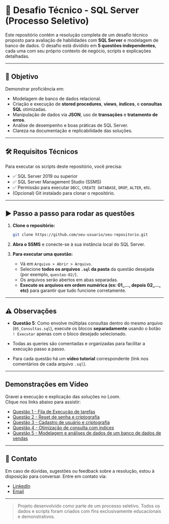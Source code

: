 # 💼 Desafio Técnico - SQL Server (Processo Seletivo)

Este repositório contém a resolução completa de um desafio técnico proposto para avaliação de habilidades com **SQL Server** e modelagem de banco de dados. O desafio está dividido em **5 questões independentes**, cada uma com seu próprio contexto de negócio, scripts e explicações detalhadas.

---

## 🧠 Objetivo

Demonstrar proficiência em:

- Modelagem de banco de dados relacional.
- Criação e execução de **stored procedures**, **views**, **índices**, e **consultas SQL** otimizadas.
- Manipulação de dados via **JSON**, uso de **transações** e **tratamento de erros**.
- Análise de desempenho e boas práticas de SQL Server.
- Clareza na documentação e replicabilidade das soluções.

---

## 🛠️ Requisitos Técnicos

Para executar os scripts deste repositório, você precisa:

- ✅ SQL Server 2019 ou superior
- ✅ SQL Server Management Studio (SSMS)  
- ✅ Permissão para executar `DBCC`, `CREATE DATABASE`, `DROP`, `ALTER`, etc.
- (Opcional) Git instalado para clonar o repositório.

---

## ▶️ Passo a passo para rodar as questões

1. **Clone o repositório:**

   ```bash
   git clone https://github.com/seu-usuario/seu-repositorio.git
   ```

2. **Abra o SSMS** e conecte-se à sua instância local do SQL Server.

3. **Para executar uma questão:**

   - Vá em `Arquivo > Abrir > Arquivo`.
   - Selecione **todos os arquivos `.sql` da pasta** da questão desejada (por exemplo, `questao-02/`).
   - Os arquivos serão abertos em abas separadas.
   - **Execute os arquivos em ordem numérica (ex: 01_..., depois 02_..., etc)** para garantir que tudo funcione corretamente.

---

## ⚠️ Observações

- **Questão 5**: Como envolve múltiplas consultas dentro do mesmo arquivo (`05_Consultas.sql`), execute os blocos **separadamente** usando o botão `! Executar` apenas com o bloco desejado selecionado.

- Todas as queries são comentadas e organizadas para facilitar a execução passo a passo.

- Para cada questão há um **vídeo tutorial** correspondente (link nos comentários de cada arquivo `.sql`).

---

## Demonstrações em Vídeo

Gravei a execução e explicação das soluções no Loom.  
Clique nos links abaixo para assistir:

- [Questão 1 - Fila de Execução de tarefas](https://www.loom.com/share/7eca843a5d044f59bfd2881bbfc0a834?sid=2a64d898-8809-4c6e-901a-92559f264b56)
- [Questão 2 - Reset de senha e criptografia](https://www.loom.com/share/0887a28a53f04f30a95b39bbaf8f663d?sid=a1a6c836-a9a4-4c72-ba90-a3eb719d16d8)
- [Questão 3 - Cadastro de usuário e criptografia](https://www.loom.com/share/6684eb49e8794f809988817badd7c193?sid=2b945cec-6463-41b3-9cb9-d04fd252bcf4)
- [Questão 4 - Otimização de consulta com índices](https://www.loom.com/share/7ae0b9a7c72749dab3137e58c1c7e8ff?sid=dae1cf8b-14d6-4898-bbfa-45a7ab0266ab)
- [Questão 5 - Modelagem e análises de dados de um banco de dados de vendas](https://www.loom.com/share/764cd9af62fd428e88c54432b2c66de2?sid=c67069bb-c25f-4cee-aa9a-63d883e943d5)

---

## 📩 Contato

Em caso de dúvidas, sugestões ou feedback sobre a resolução, estou à disposição para conversar. Entre em contato via:

- [LinkedIn](https://www.linkedin.com/in/gabriel-medeiros-da-silva-14839b206/)
- [Email](gabrielmedsilva27@gmail.com)

---

> Projeto desenvolvido como parte de um processo seletivo. Todos os dados e scripts foram criados com fins exclusivamente educacionais e demonstrativos.
